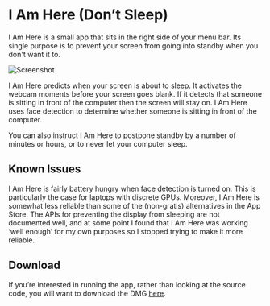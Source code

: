 # I Am Here (Don’t Sleep)

I Am Here is a small app that sits in the right side of your menu bar. Its single purpose is to prevent your screen from going into standby when you don't want it to.

![Screenshot](https://jdevuyst.appspot.com/apps/2014/iamhere/screenshot.jpg)

I Am Here predicts when your screen is about to sleep. It activates the webcam moments before your screen goes blank. If it detects that someone is sitting in front of the computer then the screen will stay on. I Am Here uses face detection to determine whether someone is sitting in front of the computer.

You can also instruct I Am Here to postpone standby by a number of minutes or hours, or to never let your computer sleep.

## Known Issues

I Am Here is fairly battery hungry when face detection is turned on. This is particularly the case for laptops with discrete GPUs. Moreover, I Am Here is somewhat less reliable than some of the (non-gratis) alternatives in the App Store. The APIs for preventing the display from sleeping are not documented well, and at some point I found that I Am Here was working ‘well enough’ for my own purposes so I stopped trying to make it more reliable.

## Download

If you’re interested in running the app, rather than looking at the source code, you will want to download the DMG [here](https://jdevuyst.appspot.com/apps/2014/iamhere/iamhere.dmg).
